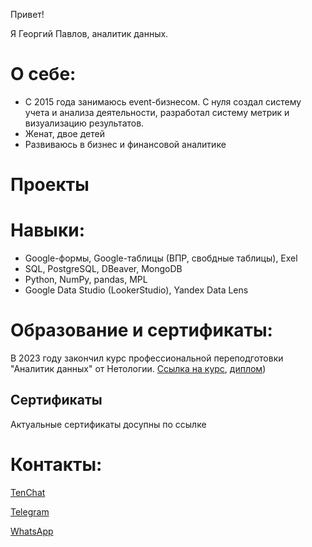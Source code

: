 Привет!

Я Георгий Павлов, аналитик данных.

# О себе:
* С 2015 года занимаюсь event-бизнесом. С нуля создал систему учета и анализа деятельности, разработал систему метрик и визуализацию результатов.
* Женат, двое детей
* Развиваюсь в бизнес и финансовой аналитике

# Проекты

# Навыки:
* Google-формы, Google-таблицы (ВПР, свобдные таблицы), Exel
* SQL, PostgreSQL, DBeaver, MongoDB
* Python, NumPy, pandas, MPL
* Google Data Studio (LookerStudio), Yandex Data Lens

# Образование и сертификаты:
В 2023 году закончил курс профессиональной переподготовки "Аналитик данных" от Нетологии. [Ссылка на курс](https://netology.ru/programs/data-analyst), [диплом](https://github.com/PavlovGeorgiy/portfolio/blob/7a80d6f0cd55e4b9f6c58bdef06a0a7773a0c2bd/%D0%B4%D0%B8%D0%BF%D0%BB%D0%BE%D0%BC%20%D0%9F%D0%B0%D0%B2%D0%BB%D0%BE%D0%B2%20%D0%93.%D0%98..pdf))
 
## Сертификаты
Актуальные сертификаты досупны по ссылке

# Контакты:
[TenChat](https://tenchat.ru/pavlov_georgiy?utm_source=ca6dbf2f-605b-4fca-aa38-718814906c2b)

[Telegram](https://t.me/pavloves_georgiy)

[WhatsApp](https://wa.me/79097433036)
